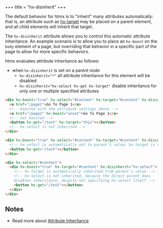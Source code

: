 +++
title = "hx-disinherit"
+++

The default behavior for htmx is to "inherit" many attributes automatically: that is, an attribute such as
[hx-target](@/attributes/hx-target.md) may be placed on a parent element, and all child elements will inherit that
target.

The `hx-disinherit` attribute allows you to control this automatic attribute inheritance. An example scenario is to
allow you to place an `hx-boost` on the `body` element of a page, but overriding that behavior in a specific part of the
page to allow for more specific behaviors.

htmx evaluates attribute inheritance as follows:

- when `hx-disinherit` is set on a parent node
  - `hx-disinherit="*"` all attribute inheritance for this element will be disabled
  - `hx-disinherit="hx-select hx-get hx-target"` disable inheritance for only one or multiple specified attributes

```html
<div hx-boost="true" hx-select="#content" hx-target="#content" hx-disinherit="*">
  <a href="/page1">Go To Page 1</a>
  <!-- boosted with the attribute settings above -->
  <a href="/page2" hx-boost="unset">Go To Page 1</a>
  <!-- not boosted -->
  <button hx-get="/test" hx-target="this"></button>
  <!-- hx-select is not inherited -->
</div>
```

```html
<div hx-boost="true" hx-select="#content" hx-target="#content" hx-disinherit="hx-target">
  <!-- hx-select is automatically set to parent's value; hx-target is not inherited -->
  <button hx-get="/test"></button>
</div>
```

```html
<div hx-select="#content">
  <div hx-boost="true" hx-target="#content" hx-disinherit="hx-select">
    <!-- hx-target is automatically inherited from parent's value -->
    <!-- hx-select is not inherited, because the direct parent does
    disables inheritance, despite not specifying hx-select itself -->
    <button hx-get="/test"></button>
  </div>
</div>
```

## Notes

- Read more about [Attribute Inheritance](@/docs.md#inheritance)
